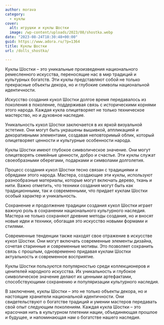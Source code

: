 ```yaml
---
author: morava
category:
  - куклы
cover:
  alt: игрушки и куклы Шостки
  image: /wp-content/uploads/2023/08/shostka.webp
date: "2023-08-24T18:30:48+00:00"
guid: https://www.adora.ru/?p=1364
title: Куклы Шостки
url: /dolls_shostka/

---
```

Куклы Шостки – это уникальные произведения национального ремесленного искусства, переносящие нас в мир традиций и культурных богатств. Эти куклы представляют собой не только прекрасные объекты декора, но и глубокие символы национальной идентичности.

Искусство создания кукол Шостки долгое время передавалось из поколения в поколение, поддерживая связь с историческими корнями этого народа. Каждая кукла олицетворяет не только техническое мастерство, но и духовное наследие.

Уникальность кукол Шостки заключается в их яркой визуальной эстетике. Они могут быть украшены вышивкой, аппликацией и декоративными элементами, создавая неповторимый облик, который олицетворяет ценности и культурные особенности народа.

Куклы Шостки имеют глубокое символическое значение. Они могут олицетворять семейные ценности, добро и счастье. Эти куклы служат своеобразными оберегами, подарками и символами долголетия.

Процесс создания кукол Шостки тесно связан с традициями и обрядами этого народа. Мастера, создающие эти куклы, используют разнообразные материалы, которые могут включать дерево, ткань и нити. Важно отметить, что техники создания могут быть как традиционными, так и современными, что придает куклам Шостки особый характер и уникальность.

Сохранение и продолжение традиции создания кукол Шостки играет важную роль в сохранении национального культурного наследия. Мастера не только сохраняют древние методы создания, но и вносят новые идеи и техники, обогащая это искусство новыми формами и стилями.

Современные тенденции также находят свое отражение в искусстве кукол Шостки. Они могут включать современные элементы дизайна, сочетая старинные и современные мотивы. Это позволяет сохранить связь с прошлым, одновременно придавая куклам Шостки актуальность и современное восприятие.

Куклы Шостки пользуются популярностью среди коллекционеров и ценителей народного искусства. Их уникальность и глубокое символическое значение делают их ценными артефактами, способствующими сохранению и популяризации культурного наследия.

В заключение, куклы Шостки – это не только объекты декора, но и настоящие хранители национальной идентичности. Они свидетельствуют о богатстве традиций и умении мастеров передавать свой опыт следующим поколениям. Каждая кукла Шостки – это красочная нить в культурном плетении нации, объединяющая прошлое и будущее, и напоминающая нам о богатстве нашего наследия.
